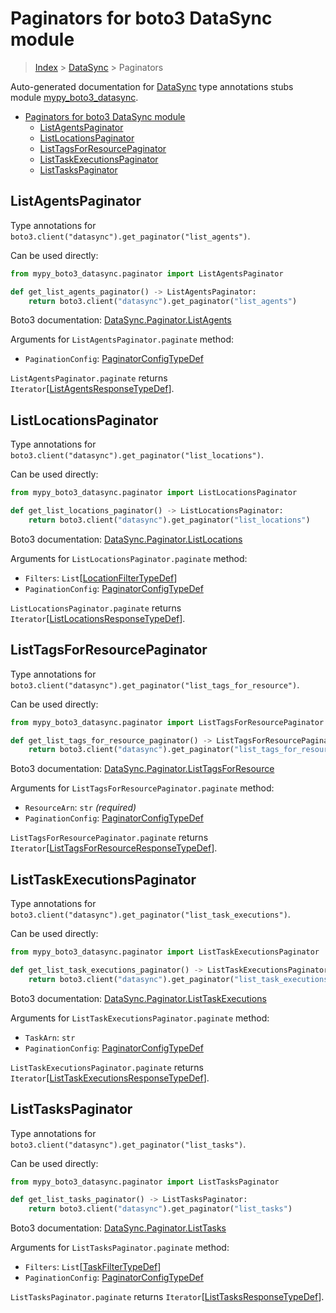 # Paginators for boto3 DataSync module

> [Index](..) > [DataSync](.) > Paginators

Auto-generated documentation for
[DataSync](https://boto3.amazonaws.com/v1/documentation/api/1.17.76/reference/services/datasync.html#DataSync)
type annotations stubs module
[mypy_boto3_datasync](https://pypi.org/project/mypy-boto3-datasync/).

- [Paginators for boto3 DataSync module](#paginators-for-boto3-datasync-module)
  - [ListAgentsPaginator](#listagentspaginator)
  - [ListLocationsPaginator](#listlocationspaginator)
  - [ListTagsForResourcePaginator](#listtagsforresourcepaginator)
  - [ListTaskExecutionsPaginator](#listtaskexecutionspaginator)
  - [ListTasksPaginator](#listtaskspaginator)

## ListAgentsPaginator

Type annotations for `boto3.client("datasync").get_paginator("list_agents")`.

Can be used directly:

```python
from mypy_boto3_datasync.paginator import ListAgentsPaginator

def get_list_agents_paginator() -> ListAgentsPaginator:
    return boto3.client("datasync").get_paginator("list_agents")
```

Boto3 documentation:
[DataSync.Paginator.ListAgents](https://boto3.amazonaws.com/v1/documentation/api/1.17.76/reference/services/datasync.html#DataSync.Paginator.ListAgents)

Arguments for `ListAgentsPaginator.paginate` method:

- `PaginationConfig`:
  [PaginatorConfigTypeDef](./type_defs.md#paginatorconfigtypedef)

`ListAgentsPaginator.paginate` returns
`Iterator`\[[ListAgentsResponseTypeDef](./type_defs.md#listagentsresponsetypedef)\].

## ListLocationsPaginator

Type annotations for
`boto3.client("datasync").get_paginator("list_locations")`.

Can be used directly:

```python
from mypy_boto3_datasync.paginator import ListLocationsPaginator

def get_list_locations_paginator() -> ListLocationsPaginator:
    return boto3.client("datasync").get_paginator("list_locations")
```

Boto3 documentation:
[DataSync.Paginator.ListLocations](https://boto3.amazonaws.com/v1/documentation/api/1.17.76/reference/services/datasync.html#DataSync.Paginator.ListLocations)

Arguments for `ListLocationsPaginator.paginate` method:

- `Filters`:
  `List`\[[LocationFilterTypeDef](./type_defs.md#locationfiltertypedef)\]
- `PaginationConfig`:
  [PaginatorConfigTypeDef](./type_defs.md#paginatorconfigtypedef)

`ListLocationsPaginator.paginate` returns
`Iterator`\[[ListLocationsResponseTypeDef](./type_defs.md#listlocationsresponsetypedef)\].

## ListTagsForResourcePaginator

Type annotations for
`boto3.client("datasync").get_paginator("list_tags_for_resource")`.

Can be used directly:

```python
from mypy_boto3_datasync.paginator import ListTagsForResourcePaginator

def get_list_tags_for_resource_paginator() -> ListTagsForResourcePaginator:
    return boto3.client("datasync").get_paginator("list_tags_for_resource")
```

Boto3 documentation:
[DataSync.Paginator.ListTagsForResource](https://boto3.amazonaws.com/v1/documentation/api/1.17.76/reference/services/datasync.html#DataSync.Paginator.ListTagsForResource)

Arguments for `ListTagsForResourcePaginator.paginate` method:

- `ResourceArn`: `str` *(required)*
- `PaginationConfig`:
  [PaginatorConfigTypeDef](./type_defs.md#paginatorconfigtypedef)

`ListTagsForResourcePaginator.paginate` returns
`Iterator`\[[ListTagsForResourceResponseTypeDef](./type_defs.md#listtagsforresourceresponsetypedef)\].

## ListTaskExecutionsPaginator

Type annotations for
`boto3.client("datasync").get_paginator("list_task_executions")`.

Can be used directly:

```python
from mypy_boto3_datasync.paginator import ListTaskExecutionsPaginator

def get_list_task_executions_paginator() -> ListTaskExecutionsPaginator:
    return boto3.client("datasync").get_paginator("list_task_executions")
```

Boto3 documentation:
[DataSync.Paginator.ListTaskExecutions](https://boto3.amazonaws.com/v1/documentation/api/1.17.76/reference/services/datasync.html#DataSync.Paginator.ListTaskExecutions)

Arguments for `ListTaskExecutionsPaginator.paginate` method:

- `TaskArn`: `str`
- `PaginationConfig`:
  [PaginatorConfigTypeDef](./type_defs.md#paginatorconfigtypedef)

`ListTaskExecutionsPaginator.paginate` returns
`Iterator`\[[ListTaskExecutionsResponseTypeDef](./type_defs.md#listtaskexecutionsresponsetypedef)\].

## ListTasksPaginator

Type annotations for `boto3.client("datasync").get_paginator("list_tasks")`.

Can be used directly:

```python
from mypy_boto3_datasync.paginator import ListTasksPaginator

def get_list_tasks_paginator() -> ListTasksPaginator:
    return boto3.client("datasync").get_paginator("list_tasks")
```

Boto3 documentation:
[DataSync.Paginator.ListTasks](https://boto3.amazonaws.com/v1/documentation/api/1.17.76/reference/services/datasync.html#DataSync.Paginator.ListTasks)

Arguments for `ListTasksPaginator.paginate` method:

- `Filters`: `List`\[[TaskFilterTypeDef](./type_defs.md#taskfiltertypedef)\]
- `PaginationConfig`:
  [PaginatorConfigTypeDef](./type_defs.md#paginatorconfigtypedef)

`ListTasksPaginator.paginate` returns
`Iterator`\[[ListTasksResponseTypeDef](./type_defs.md#listtasksresponsetypedef)\].
